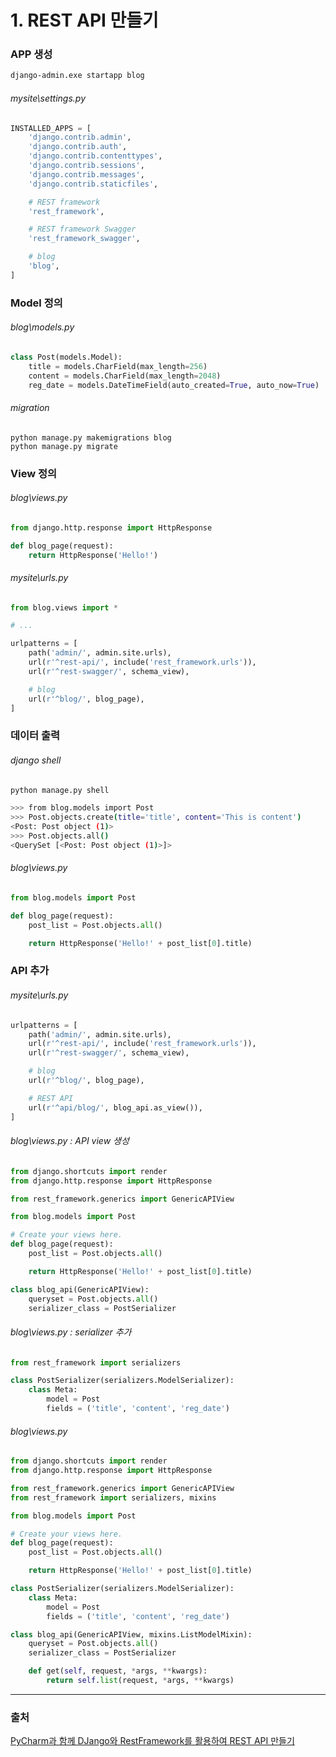 # 1. REST API 만들기

### APP 생성

```bash
django-admin.exe startapp blog
```



###### mysite\settings.py

```python
INSTALLED_APPS = [
    'django.contrib.admin',
    'django.contrib.auth',
    'django.contrib.contenttypes',
    'django.contrib.sessions',
    'django.contrib.messages',
    'django.contrib.staticfiles',

    # REST framework
    'rest_framework',

    # REST framework Swagger
    'rest_framework_swagger',

    # blog
    'blog',
]
```



### Model 정의

###### blog\models.py

```python
class Post(models.Model):
    title = models.CharField(max_length=256)
    content = models.CharField(max_length=2048)
    reg_date = models.DateTimeField(auto_created=True, auto_now=True)
```



###### migration

```
python manage.py makemigrations blog
python manage.py migrate
```



### View 정의

###### blog\views.py

```python
from django.http.response import HttpResponse

def blog_page(request):
    return HttpResponse('Hello!')
```



###### mysite\urls.py

```python
from blog.views import *

# ...

urlpatterns = [
    path('admin/', admin.site.urls),
    url(r'^rest-api/', include('rest_framework.urls')),
    url(r'^rest-swagger/', schema_view),

    # blog
    url(r'^blog/', blog_page),
]
```



### 데이터 출력

###### django shell

```bash
python manage.py shell

>>> from blog.models import Post
>>> Post.objects.create(title='title', content='This is content')
<Post: Post object (1)>
>>> Post.objects.all()
<QuerySet [<Post: Post object (1)>]>
```



###### blog\views.py

```python
from blog.models import Post

def blog_page(request):
    post_list = Post.objects.all()

    return HttpResponse('Hello!' + post_list[0].title)

```



### API 추가

###### mysite\urls.py

```python
urlpatterns = [
    path('admin/', admin.site.urls),
    url(r'^rest-api/', include('rest_framework.urls')),
    url(r'^rest-swagger/', schema_view),

    # blog
    url(r'^blog/', blog_page),

    # REST API
    url(r'^api/blog/', blog_api.as_view()),
]
```



######  blog\views.py : API view 생성

```python
from django.shortcuts import render
from django.http.response import HttpResponse

from rest_framework.generics import GenericAPIView

from blog.models import Post

# Create your views here.
def blog_page(request):
    post_list = Post.objects.all()

    return HttpResponse('Hello!' + post_list[0].title)

class blog_api(GenericAPIView):
    queryset = Post.objects.all()
    serializer_class = PostSerializer
```



###### blog\views.py : serializer 추가

```python
from rest_framework import serializers

class PostSerializer(serializers.ModelSerializer):
    class Meta:
        model = Post
        fields = ('title', 'content', 'reg_date')
```



###### blog\views.py

```python
from django.shortcuts import render
from django.http.response import HttpResponse

from rest_framework.generics import GenericAPIView
from rest_framework import serializers, mixins

from blog.models import Post

# Create your views here.
def blog_page(request):
    post_list = Post.objects.all()

    return HttpResponse('Hello!' + post_list[0].title)

class PostSerializer(serializers.ModelSerializer):
    class Meta:
        model = Post
        fields = ('title', 'content', 'reg_date')

class blog_api(GenericAPIView, mixins.ListModelMixin):
    queryset = Post.objects.all()
    serializer_class = PostSerializer

    def get(self, request, *args, **kwargs):
        return self.list(request, *args, **kwargs)
```
---

### 출처

[PyCharm과 함께 DJango와 RestFramework를 활용하여 REST API 만들기](https://devissue.wordpress.com/2015/02/03/pycharm%EA%B3%BC-%ED%95%A8%EA%BB%98-django%EC%99%80-restframework%EB%A5%BC-%ED%99%9C%EC%9A%A9%ED%95%98%EC%97%AC-rest-api-%EB%A7%8C%EB%93%A4%EA%B8%B0/)